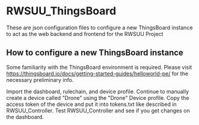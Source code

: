 # RWSUU_ThingsBoard

These are json configuration files to configure a new ThingsBoard instance to act as the web backend and frontend for the RWSUU Project

## How to configure a new ThingsBoard instance
Some familiarity with the ThingsBoard environment is required. Please visit https://thingsboard.io/docs/getting-started-guides/helloworld-pe/ for the necessary preliminary info.

Import the dashboard, rulechain, and device profile. Continue to manually create a device called "Drone" using the "Drone" Device profile. Copy the access token of the device and put it into tokens.txt like described in RWSUU_Controller. Test RWSUU_Controller and see if you get changes on the dashboard.
